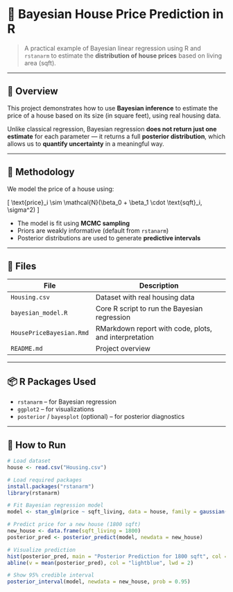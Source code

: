 # 🏡 Bayesian House Price Prediction in R

> A practical example of Bayesian linear regression using R and `rstanarm` to estimate the **distribution of house prices** based on living area (sqft).

---

## 📌 Overview

This project demonstrates how to use **Bayesian inference** to estimate the price of a house based on its size (in square feet), using real housing data.

Unlike classical regression, Bayesian regression **does not return just one estimate** for each parameter — it returns a full **posterior distribution**, which allows us to **quantify uncertainty** in a meaningful way.

---

## 🧠 Methodology

We model the price of a house using:

\[
\text{price}_i \sim \mathcal{N}(\beta_0 + \beta_1 \cdot \text{sqft}_i, \sigma^2)
\]

- The model is fit using **MCMC sampling**
- Priors are weakly informative (default from `rstanarm`)
- Posterior distributions are used to generate **predictive intervals**

---

## 📁 Files

| File | Description |
|------|-------------|
| `Housing.csv` | Dataset with real housing data |
| `bayesian_model.R` | Core R script to run the Bayesian regression |
| `HousePriceBayesian.Rmd` | RMarkdown report with code, plots, and interpretation |
| `README.md` | Project overview |

---

## 📦 R Packages Used

- `rstanarm` – for Bayesian regression
- `ggplot2` – for visualizations
- `posterior` / `bayesplot` (optional) – for posterior diagnostics

---

## 🚀 How to Run

```r
# Load dataset
house <- read.csv("Housing.csv")

# Load required packages
install.packages("rstanarm")
library(rstanarm)

# Fit Bayesian regression model
model <- stan_glm(price ~ sqft_living, data = house, family = gaussian())

# Predict price for a new house (1800 sqft)
new_house <- data.frame(sqft_living = 1800)
posterior_pred <- posterior_predict(model, newdata = new_house)

# Visualize prediction
hist(posterior_pred, main = "Posterior Prediction for 1800 sqft", col = "lightpink")
abline(v = mean(posterior_pred), col = "lightblue", lwd = 2)

# Show 95% credible interval
posterior_interval(model, newdata = new_house, prob = 0.95)

